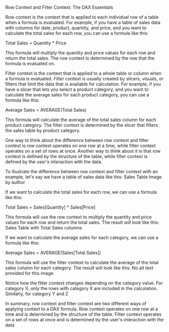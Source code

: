 Row Context and Filter Context: The DAX Essentials

Row context is the context that is applied to each individual row of a table when a formula is evaluated. 
For example, if you have a table of sales data with columns for date, product, quantity, and price, and you want to calculate the total sales for each row, you can use a formula like this:

Total Sales = Quantity * Price

This formula will multiply the quantity and price values for each row and return the total sales. The row context is determined by the row that the formula is evaluated on.

Filter context is the context that is applied to a whole table or column when a formula is evaluated. 
Filter context is usually created by slicers, visuals, or filters that limit the data that is available for calculation.
 For example, if you have a slicer that lets you select a product category, and you want to calculate the average sales for each product category, you can use a formula like this:

Average Sales = AVERAGE(Total Sales)

This formula will calculate the average of the total sales column for each product category. The filter context is determined by the slicer that filters the sales table by product category.

One way to think about the difference between row context and filter context is row context operates on one row at a time, while filter context operates on a set of rows at once. Another way to think about it is that row context is defined by the structure of the table, while filter context is defined by the user's interaction with the data.

To illustrate the difference between row context and filter context with an example, let's say we have a table of sales data like this:
Sales Table
Image by author

If we want to calculate the total sales for each row, we can use a formula like this:

Total Sales = Sales[Quantity] * Sales[Price]

This formula will use the row context to multiply the quantity and price values for each row and return the total sales. The result will look like this:
Sales Table with Total Sales columns

If we want to calculate the average sales for each category, we can use a formula like this:

Average Sales = AVERAGE(Sales[Total Sales])

This formula will use the filter context to calculate the average of the total sales column for each category. The result will look like this:
No alt text provided for this image

Notice how the filter context changes depending on the category value. For category X, only the rows with category X are included in the calculation. Similarly, for category Y and Z

In summary, row context and filter context are two different ways of applying context to a DAX formula. 
Row context operates on one row at a time and is determined by the structure of the table.
Filter context operates on a set of rows at once and is determined by the user's interaction with the data
